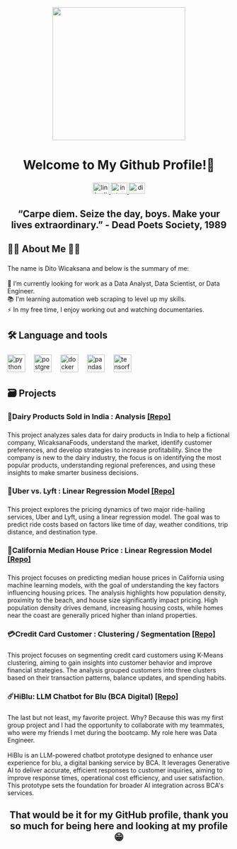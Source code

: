 <div align="center">
  <img height="300" src="https://i.giphy.com/media/v1.Y2lkPTc5MGI3NjExNTUzeWRhNjR2MGRleWxqYWp1bDJ4aXU2NWppcjIzY2loaTljZ21tdCZlcD12MV9pbnRlcm5hbF9naWZfYnlfaWQmY3Q9Zw/xTiIzJSKB4l7xTouE8/giphy.gif"  />
</div>

###

<h1 align="center">Welcome to My Github Profile!🚀</h1>

###

<div align="center">
  <a href="(https://www.linkedin.com/in/dito-wicaksana-prasetya-b112ba304/)" target="_blank">
  <img src="https://raw.githubusercontent.com/maurodesouza/profile-readme-generator/master/src/assets/icons/social/linkedin/default.svg" width="37" height="25" alt="linkedin logo"  />
  <a href="https://www.instagram.com/ditoowp/?hl=en" target="_blank">
    <img src="https://raw.githubusercontent.com/maurodesouza/profile-readme-generator/master/src/assets/icons/social/instagram/default.svg" width="37" height="25" alt="instagram logo"  />
  </a>
  <a href="discordapp.com/users/415825401776963584" target="_blank">
    <img src="https://raw.githubusercontent.com/maurodesouza/profile-readme-generator/master/src/assets/icons/social/discord/default.svg" width="37" height="25" alt="discord logo"  />
  </a>
</div>

###

<h2 align="center">“Carpe diem. Seize the day, boys. Make your lives extraordinary.” - Dead Poets Society, 1989</h2>

###

<h2 align="left">👩‍💻  About Me 👨‍🌾</h2>

###

<p align="left">The name is Dito Wicaksana and below is the summary of me:<br><br>🔭 I’m currently looking for work as a Data Analyst, Data Scientist, or Data Engineer.<br>📚 I'm learning automation web scraping to level up my skills.<br>⚡ In my free time, I enjoy working out and watching documentaries.</p>

###

<h2 align="left">🛠 Language and tools</h2>

###

<div align="left">
  <img src="https://cdn.jsdelivr.net/gh/devicons/devicon/icons/python/python-original.svg" height="40" alt="python logo"  />
  <img width="12" />
  <img src="https://cdn.jsdelivr.net/gh/devicons/devicon/icons/postgresql/postgresql-plain.svg" height="40" alt="postgresql logo"  />
  <img width="12" />
  <img src="https://cdn.jsdelivr.net/gh/devicons/devicon/icons/docker/docker-plain-wordmark.svg" height="40" alt="docker logo"  />
  <img width="12" />
  <img src="https://cdn.jsdelivr.net/gh/devicons/devicon/icons/pandas/pandas-original.svg" height="40" alt="pandas logo"  />
  <img width="12" />
  <img src="https://cdn.jsdelivr.net/gh/devicons/devicon/icons/tensorflow/tensorflow-original.svg" height="40" alt="tensorflow logo"  />
</div>

###

<h2 align="left">🗃️ Projects</h2>

###

<h3 align="left">🐄Dairy Products Sold in India : Analysis <a href="https://github.com/ditoowp/dairy-product-analysis" target="_blank">[Repo]</a></h3>

###

<p align="left">This project analyzes sales data for dairy products in India to help a fictional company, WicaksanaFoods, understand the market, identify customer preferences, and develop strategies to increase profitability. Since the company is new to the dairy industry, the focus is on identifying the most popular products, understanding regional preferences, and using these insights to make smarter business decisions.</p>

###

<h3 align="left">🚖Uber vs. Lyft : Linear Regression Model <a href="https://github.com/ditoowp/ride-hailing-linreg" target="_blank">[Repo]</a></h3>

###

<p align="left">This project explores the pricing dynamics of two major ride-hailing services, Uber and Lyft, using a linear regression model. The goal was to predict ride costs based on factors like time of day, weather conditions, trip distance, and destination type.</p>

###

<h3 align="left">🏡California Median House Price : Linear Regression Model <a href="https://github.com/ditoowp/house-medprice-linreg" target="_blank">[Repo]</a></h3>

###

<p align="left">This project focuses on predicting median house prices in California using machine learning models, with the goal of understanding the key factors influencing housing prices. The analysis highlights how population density, proximity to the beach, and house size significantly impact pricing. High population density drives demand, increasing housing costs, while homes near the coast are generally priced higher than inland properties.</p>

###

<h3 align="left">💳Credit Card Customer : Clustering / Segmentation <a href="https://github.com/ditoowp/credit-card-customer-clustering" target="_blank">[Repo]</a></h3>

###

<p align="left">This project focuses on segmenting credit card customers using K-Means clustering, aiming to gain insights into customer behavior and improve financial strategies. The analysis grouped customers into three clusters based on their transaction patterns, balance updates, and spending habits.</p>

###

<h3 align="left">☄️HiBlu: LLM Chatbot for Blu (BCA Digital) <a href="https://github.com/ditoowp/hiblu_llm_chatbot" target="_blank">[Repo]</a></h3>

###

<p align="left">The last but not least, my favorite project. Why? Because this was my first group project and I had the opportunity to collaborate with my teammates, who were my friends I met during the bootcamp. My role here was Data Engineer.<br><br>HiBlu is an LLM-powered chatbot prototype designed to enhance user experience for blu, a digital banking service by BCA. It leverages Generative AI to deliver accurate, efficient responses to customer inquiries, aiming to improve response times, operational cost efficiency, and user satisfaction. This prototype sets the foundation for broader AI integration across BCA's services.</p>

###

<h2 align="center">That would be it for my GitHub profile, thank you so much for being here and looking at my profile😁</h2>

###
